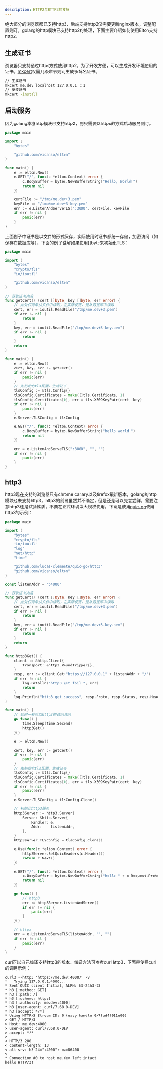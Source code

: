 ```yaml
---
description: HTTP2与HTTP3的支持
---
```


绝大部分的浏览器都已支持http2，后端支持http2仅需要更新nginx版本，调整配置则可。golang的http模块已支持http2的处理，下面主要介绍如何使用Elton支持http2。

## 生成证书

浏览器只支持通过https方式使用http2，为了开发方便，可以生成开发环境使用的证书，[mkcert](https://github.com/FiloSottile/mkcert)仅需几条命令则可生成多域名证书。

```bash
// 生成证书
mkcert me.dev localhost 127.0.0.1 ::1
// 安装证书
mkcert -install
```

## 启动服务

因为golang本身http模块已支持http2，则只需要以https的方式启动服务则可。

```go
package main

import (
	"bytes"

	"github.com/vicanso/elton"
)

func main() {
	e := elton.New()
	e.GET("/", func(c *elton.Context) error {
		c.BodyBuffer = bytes.NewBufferString("Hello, World!")
		return nil
	})

	certFile := "/tmp/me.dev+3.pem"
	keyFile := "/tmp/me.dev+3-key.pem"
	err := e.ListenAndServeTLS(":3000", certFile, keyFile)
	if err != nil {
		panic(err)
	}
}
```

上面例子中证书是以文件的形式保存，实际使用时证书都统一存储，加密访问（如保存在数据库等），下面的例子讲解如果使用[]byte来初始化TLS：

```go
package main

import (
	"bytes"
	"crypto/tls"
	"io/ioutil"

	"github.com/vicanso/elton"
)

// 获取证书内容
func getCert() (cert []byte, key []byte, err error) {
	// 此处仅简单从文件中读取，在实际使用，是从数据库中读取
	cert, err = ioutil.ReadFile("/tmp/me.dev+3.pem")
	if err != nil {
		return
	}
	key, err = ioutil.ReadFile("/tmp/me.dev+3-key.pem")
	if err != nil {
		return
	}
	return
}

func main() {
	e := elton.New()
	cert, key, err := getCert()
	if err != nil {
		panic(err)
	}
	// 先初始化tls配置，生成证书
	tlsConfig := &tls.Config{}
	tlsConfig.Certificates = make([]tls.Certificate, 1)
	tlsConfig.Certificates[0], err = tls.X509KeyPair(cert, key)
	if err != nil {
		panic(err)
	}
	e.Server.TLSConfig = tlsConfig

	e.GET("/", func(c *elton.Context) error {
		c.BodyBuffer = bytes.NewBufferString("hello world!")
		return nil
	})

	err = e.ListenAndServeTLS(":3000", "", "")
	if err != nil {
		panic(err)
	}
}
```

## http3

http3现在支持的浏览器只有chrome canary以及firefox最新版本，golang的http模块也未支持http3，http3的前景虽然并不确定，但是还是可以先尝尝鲜，需要注意http3还是试验性质，不要在正式环境中大规模使用。下面是使用[quic-go](https://github.com/lucas-clemente/quic-go)使用http3的示例：

```go
package main

import (
	"bytes"
	"crypto/tls"
	"io/ioutil"
	"log"
	"net/http"
	"time"

	"github.com/lucas-clemente/quic-go/http3"
	"github.com/vicanso/elton"
)

const listenAddr = ":4000"

// 获取证书内容
func getCert() (cert []byte, key []byte, err error) {
	// 此处仅简单从文件中读取，在实际使用，是从数据库中读取
	cert, err = ioutil.ReadFile("/tmp/me.dev+3.pem")
	if err != nil {
		return
	}
	key, err = ioutil.ReadFile("/tmp/me.dev+3-key.pem")
	if err != nil {
		return
	}
	return
}

func http3Get() {
	client := &http.Client{
		Transport: &http3.RoundTripper{},
	}
	resp, err := client.Get("https://127.0.0.1" + listenAddr + "/")
	if err != nil {
		log.Fatalln("http3 get fail ", err)
		return
	}
	log.Println("http3 get success", resp.Proto, resp.Status, resp.Header)
}

func main() {
	// 延时一秒后以http3的访问访问
	go func() {
		time.Sleep(time.Second)
		http3Get()
	}()

	e := elton.New()

	cert, key, err := getCert()
	if err != nil {
		panic(err)
	}
	// 先初始化tls配置，生成证书
	tlsConfig := &tls.Config{}
	tlsConfig.Certificates = make([]tls.Certificate, 1)
	tlsConfig.Certificates[0], err = tls.X509KeyPair(cert, key)
	if err != nil {
		panic(err)
	}
	e.Server.TLSConfig = tlsConfig.Clone()

	// 初始化http3服务
	http3Server := http3.Server{
		Server: &http.Server{
			Handler: e,
			Addr:    listenAddr,
		},
	}
	http3Server.TLSConfig = tlsConfig.Clone()

	e.Use(func(c *elton.Context) error {
		http3Server.SetQuicHeaders(c.Header())
		return c.Next()
	})

	e.GET("/", func(c *elton.Context) error {
		c.BodyBuffer = bytes.NewBufferString("hello " + c.Request.Proto + "!")
		return nil
	})

	go func() {
		// http3
		err := http3Server.ListenAndServe()
		if err != nil {
			panic(err)
		}
	}()

	// https
	err = e.ListenAndServeTLS(listenAddr, "", "")
	if err != nil {
		panic(err)
	}
}
```

curl可以自己编译支持http3的版本，编译方法可参考[curl http3](https://github.com/curl/curl/blob/master/docs/HTTP3.md)，下面是使用curl的调用示例：

```
curl3 --http3 'https://me.dev:4000/' -v
*   Trying 127.0.0.1:4000...
* Sent QUIC client Initial, ALPN: h3-24h3-23
* h3 [:method: GET]
* h3 [:path: /]
* h3 [:scheme: https]
* h3 [:authority: me.dev:4000]
* h3 [user-agent: curl/7.68.0-DEV]
* h3 [accept: */*]
* Using HTTP/3 Stream ID: 0 (easy handle 0x7fad4f011e00)
> GET / HTTP/3
> Host: me.dev:4000
> user-agent: curl/7.68.0-DEV
> accept: */*
>
< HTTP/3 200
< content-length: 13
< alt-srv: h3-24=":4000"; ma=86400
<
* Connection #0 to host me.dev left intact
hello HTTP/3!
```